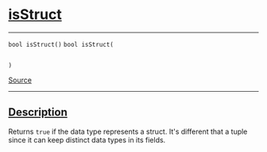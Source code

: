 
<h1 id="is-struct">
 <a href="#/api/dtype_t/isStruct" class="anchor">
   <span>isStruct</span>
  </a>
</h1>

<div class="signature">

<hr>

  <div class="definition-container">
    <div class="definition">
      <code class="desktop-only"><span class="token keyword">bool</span> isStruct()</code>
      <code class="mobile-only"><span class="token keyword">bool</span> isStruct(
    
)</code>
      <div class="flex-spacing"></div>
      <a href="https://github.com/libocca/occa/blob/22da1992/include/occa/dtype/dtype.hpp#L134" target="_blank">Source</a>
    </div>
    
  </div>

  <hr>
</div>


<h2 id="description">
 <a href="#/api/dtype_t/isStruct?id=description" class="anchor">
   <span>Description</span>
  </a>
</h2>

Returns `true` if the data type represents a struct.
It's different that a tuple since it can keep distinct data types in its fields.
